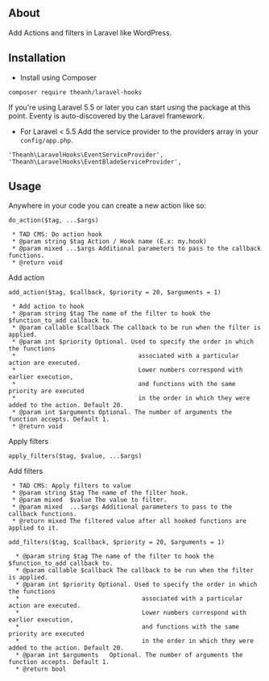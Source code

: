 ## About
Add Actions and filters in Laravel like WordPress.

## Installation
- Install using Composer
```
composer require theanh/laravel-hooks
```

If you're using Laravel 5.5 or later you can start using the package at this point. Eventy is auto-discovered by the Laravel framework.

- For Laravel < 5.5
Add the service provider to the providers array in your ``config/app.php``.
```
'Theanh\LaravelHooks\EventServiceProvider',
'Theanh\LaravelHooks\EventBladeServiceProvider',
```

## Usage
Anywhere in your code you can create a new action like so:
```
do_action($tag, ...$args)
```

```
 * TAD CMS: Do action hook
 * @param string $tag Action / Hook name (E.x: my.hook)
 * @param mixed ...$args Additional parameters to pass to the callback functions.
 * @return void
```

Add action
```
add_action($tag, $callback, $priority = 20, $arguments = 1)
```

```
 * Add action to hook
 * @param string $tag The name of the filter to hook the $function_to_add callback to.
 * @param callable $callback The callback to be run when the filter is applied.
 * @param int $priority Optional. Used to specify the order in which the functions
 *                                  associated with a particular action are executed.
 *                                  Lower numbers correspond with earlier execution,
 *                                  and functions with the same priority are executed
 *                                  in the order in which they were added to the action. Default 20.
 * @param int $arguments Optional. The number of arguments the function accepts. Default 1.
 * @return void
```

Apply filters
```
apply_filters($tag, $value, ...$args)
```

Add filters
```
 * TAD CMS: Apply filters to value
 * @param string $tag The name of the filter hook.
 * @param mixed  $value The value to filter.
 * @param mixed  ...$args Additional parameters to pass to the callback functions.
 * @return mixed The filtered value after all hooked functions are applied to it.
```

```
add_filters($tag, $callback, $priority = 20, $arguments = 1)
```

```
  * @param string $tag The name of the filter to hook the $function_to_add callback to.
  * @param callable $callback The callback to be run when the filter is applied.
  * @param int $priority Optional. Used to specify the order in which the functions
  *                                  associated with a particular action are executed.
  *                                  Lower numbers correspond with earlier execution,
  *                                  and functions with the same priority are executed
  *                                  in the order in which they were added to the action. Default 20.
  * @param int $arguments   Optional. The number of arguments the function accepts. Default 1.
  * @return bool
```